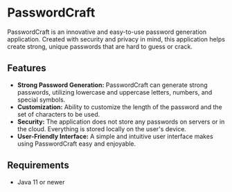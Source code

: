 # PasswordCraft

PasswordCraft is an innovative and easy-to-use password generation application. Created with security and privacy in mind, this application helps create strong, unique passwords that are hard to guess or crack.

## Features
- **Strong Password Generation:** PasswordCraft can generate strong passwords, utilizing lowercase and uppercase letters, numbers, and special symbols.
- **Customization:** Ability to customize the length of the password and the set of characters to be used.
- **Security:** The application does not store any passwords on servers or in the cloud. Everything is stored locally on the user's device.
- **User-Friendly Interface:** A simple and intuitive user interface makes using PasswordCraft easy and enjoyable.

## Requirements
- Java 11 or newer
